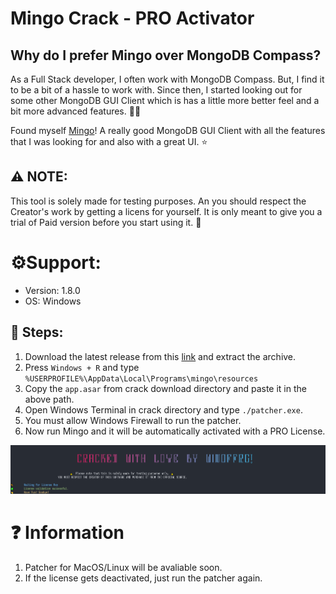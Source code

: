 # Mingo Crack - PRO Activator

## Why do I prefer Mingo over MongoDB Compass?
As a Full Stack developer, I often work with MongoDB Compass. But, I find it to be a bit of a hassle to work with. Since then, I started looking out for some other MongoDB GUI Client which is has a little more better feel and a bit more advanced features. 🤷‍♂️

Found myself [Mingo](https://mingo.io)! A really good MongoDB GUI Client with all the features that I was looking for and also with a great UI. ⭐

## ⚠️ NOTE:
This tool is solely made for testing purposes. An you should respect the Creator's work by getting a licens for yourself. It is only meant to give you a trial of Paid version before you start using it. 🙂

# ⚙️Support:
- Version: 1.8.0
- OS: Windows

## 📑 Steps: 
1. Download the latest release from this [link]() and extract the archive.
2. Press `Windows + R` and type `%USERPROFILE%\AppData\Local\Programs\mingo\resources`
3. Copy the `app.asar` from crack download directory and paste it in the above path.
4. Open Windows Terminal in crack directory and type `./patcher.exe`.
5. You must allow Windows Firewall to run the patcher.
6. Now run Mingo and it will be automatically activated with a PRO License.

![Preview Image](assets/1.png)

# ❓ Information
1. Patcher for MacOS/Linux will be avaliable soon.
2. If the license gets deactivated, just run the patcher again.